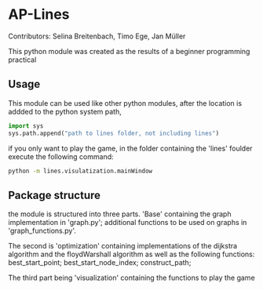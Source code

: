# AP-Lines

Contributors:
Selina Breitenbach, Timo Ege, Jan Müller

This python module was created as the results of a beginner programming practical

## Usage

This module can be used like other python modules, after the location is addded to the python system path,

``` python
import sys
sys.path.append("path to lines folder, not including lines")
```

if you only want to play the game, in the folder containing the 'lines' foulder execute the following command:

``` cmd
python -m lines.visulatization.mainWindow
```

## Package structure

the module is structured into three parts.
'Base' containing the graph implementation in 'graph.py'; additional functions to be used on graphs in 'graph_functions.py'. 

The second is 'optimization' containing implementations of the dijkstra algorithm and the floydWarshall algorithm as well as the following functions: best_start_point; best_start_node_index; construct_path; 

The third part being 'visualization' containing the functions to play the game

